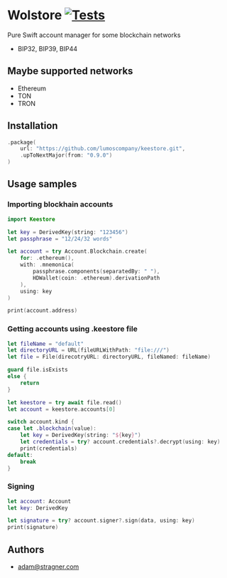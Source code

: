 # Wolstore [![Tests](https://github.com/lumoscompany/keestore/actions/workflows/swift.yml/badge.svg)](https://github.com/lumoscompany/keestore/actions/workflows/swift.yml)

Pure Swift account manager for some blockchain networks

- BIP32, BIP39, BIP44

## Maybe supported networks

- Ethereum
- TON
- TRON

## Installation

```swift
.package(
    url: "https://github.com/lumoscompany/keestore.git",
    .upToNextMajor(from: "0.9.0")
)
```

## Usage samples

### Importing blockhain accounts

```swift
import Keestore

let key = DerivedKey(string: "123456")
let passphrase = "12/24/32 words"

let account = try Account.Blockchain.create(
    for: .ethereum(),
    with: .mnemonica(
        passphrase.components(separatedBy: " "),
        HDWallet(coin: .ethereum).derivationPath
    ),
    using: key
)

print(account.address)
```

### Getting accounts using .keestore file

```swift
let fileName = "default"
let directoryURL = URL(fileURLWithPath: "file:///")
let file = File(direcotryURL: directoryURL, fileNamed: fileName)

guard file.isExists
else {
    return
}

let keestore = try await file.read()
let account = keestore.accounts[0]

switch account.kind {
case let .blockchain(value):
    let key = DerivedKey(string: "${key}")
    let credentials = try? account.credentials?.decrypt(using: key)
    print(credentials)
default:
    break
}

```

### Signing

```swift
let account: Account
let key: DerivedKey

let signature = try? account.signer?.sign(data, using: key)
print(signature)
```

## Authors

- adam@stragner.com
